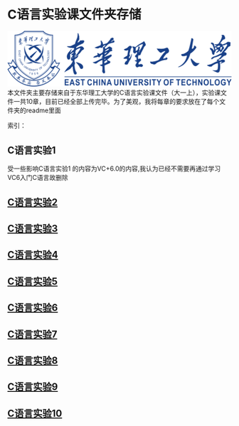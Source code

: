 # C语言实验课文件夹存储

![ECUT](./ECUT.png)
本文件夹主要存储来自于东华理工大学的C语言实验课文件（大一上），实验课文件一共10章，目前已经全部上传完毕。为了美观，我将每章的要求放在了每个文件夹的readme里面

索引：

## C语言实验1

受一些影响C语言实验1 的内容为VC+6.0的内容,我认为已经不需要再通过学习VC6入门C语言故删除

## [C语言实验2](./C%E8%AF%AD%E8%A8%80%E5%AE%9E%E9%AA%8C2/)

## [C语言实验3](./C%E8%AF%AD%E8%A8%80%E5%AE%9E%E9%AA%8C3/)

## [C语言实验4](./C%E8%AF%AD%E8%A8%80%E5%AE%9E%E9%AA%8C4/)

## [C语言实验5](./C%E8%AF%AD%E8%A8%80%E5%AE%9E%E9%AA%8C5/)

## [C语言实验6](./C%E8%AF%AD%E8%A8%80%E5%AE%9E%E9%AA%8C6/)

## [C语言实验7](./C%E8%AF%AD%E8%A8%80%E5%AE%9E%E9%AA%8C7/)

## [C语言实验8](./C%E8%AF%AD%E8%A8%80%E5%AE%9E%E9%AA%8C8/)

## [C语言实验9](./C%E8%AF%AD%E8%A8%80%E5%AE%9E%E9%AA%8C9/)

## [C语言实验10](./C%E8%AF%AD%E8%A8%80%E5%AE%9E%E9%AA%8C10/)
